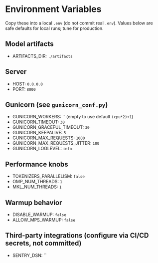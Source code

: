 # Environment Variables

Copy these into a local `.env` (do not commit real `.env`). Values below are safe defaults for local runs; tune for production.

## Model artifacts
- ARTIFACTS_DIR: `./artifacts`

## Server
- HOST: `0.0.0.0`
- PORT: `8000`

## Gunicorn (see `gunicorn_conf.py`)
- GUNICORN_WORKERS: `` (empty to use default `(cpu*2)+1`)
- GUNICORN_TIMEOUT: `30`
- GUNICORN_GRACEFUL_TIMEOUT: `30`
- GUNICORN_KEEPALIVE: `5`
- GUNICORN_MAX_REQUESTS: `1000`
- GUNICORN_MAX_REQUESTS_JITTER: `100`
- GUNICORN_LOGLEVEL: `info`

## Performance knobs
- TOKENIZERS_PARALLELISM: `false`
- OMP_NUM_THREADS: `1`
- MKL_NUM_THREADS: `1`

## Warmup behavior
- DISABLE_WARMUP: `false`
- ALLOW_MPS_WARMUP: `false`

## Third-party integrations (configure via CI/CD secrets, not committed)
- SENTRY_DSN: ``
